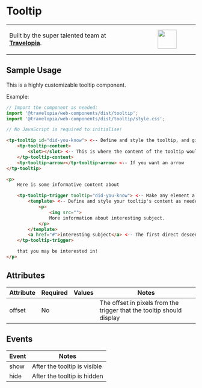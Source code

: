 # Tooltip

<table width="100%">
	<tr>
		<td align="left" width="70%">
        <p>Built by the super talented team at <strong><a href="https://www.travelopia.com/work-with-us/">Travelopia</a></strong>.</p>
		</td>
		<td align="center" width="30%">
			<img src="https://www.travelopia.com/wp-content/themes/travelopia/assets/svg/logo-travelopia-circle.svg" width="50" />
		</td>
	</tr>
</table>

## Sample Usage

This is a highly customizable tooltip component.

Example:

```js
// Import the component as needed:
import '@travelopia/web-components/dist/tooltip';
import '@travelopia/web-components/dist/tooltip/style.css';

// No JavaScript is required to initialise!
```

```html
<tp-tooltip id="did-you-know"> <-- Define and style the tooltip, and give it an ID
	<tp-tooltip-content>
		<slot></slot> <-- This is where the content of the tooltip would go
	</tp-tooltip-content>
	<tp-tooltip-arrow></tp-tooltip-arrow> <-- If you want an arrow
</tp-tooltip>

<p>
	Here is some informative content about

	<tp-tooltip-trigger tooltip="did-you-know"> <-- Make any element a tooltip trigger by wrapping this component
		<template> <-- Define and style your tooltip's content as needed. Everything inside this will go into the `slot` above
			<p>
				<img src="">
				More information about interesting subject.
			</p>
		</template>
		<a href="#">interesting subject</a> <-- The first direct descendant (that is not a template) is the trigger
	</tp-tooltip-trigger>

	that you may be interested in!
</p>
```

## Attributes

| Attribute           | Required | Values   | Notes                                                                                                           |
|---------------------|----------|----------|-----------------------------------------------------------------------------------------------------------------|
| offset              | No       | <number> | The offset in pixels from the trigger that the tooltip should display                                           |

## Events

| Event | Notes                         |
|-------|-------------------------------|
| show  | After the tooltip is visible  |
| hide  | After the tooltip is hidden   |
